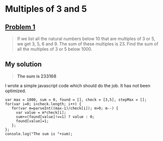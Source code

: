# Multiples of 3 and 5
## [Problem 1](https://projecteuler.net/problem=1) 
> If we list all the natural numbers below 10 that are multiples of 3 or 5, we get 3, 5, 6 and 9. The sum of these multiples is 23.
>  Find the sum of all the multiples of 3 or 5 below 1000.

## My solution

> **The sum is 233168**

I wrote a simple javascript code which should do the job. It has not been optimized.

```
var max = 1000, sum = 0, found = [], check = [3,5], stepMax = [];
for(var i=0; i<check.length; i++) {
   for(var m=parseInt((max-1)/check[i]); m>0; m--) {
     var value = m*check[i];
     sum+=(found[value]!==1) ? value : 0;
     found[value]=1;
   };
};
console.log("The sum is "+sum);
``` 
